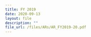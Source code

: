 ```yaml
---
title: FY 2019
date: 2020-09-13
layout: file
description: ""
file_url: /files/ARs/AR_FY2019-20.pdf
---
```


